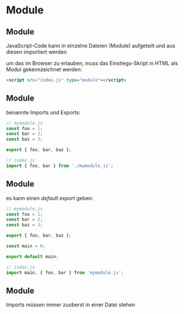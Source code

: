 # Module

## Module

JavaScript-Code kann in einzelne Dateien (Module) aufgeteilt und aus diesen importiert werden

um das im Browser zu erlauben, muss das Einstiegs-Skript in HTML als Modul gekennzeichnet werden:

```html
<script src="index.js" type="module"></script>
```

## Module

benannte Imports und Exports:

```js
// mymodule.js
const foo = 1;
const bar = 2;
const baz = 3;

export { foo, bar, baz };
```

```js
// index.js
import { foo, bar } from './mymodule.js';
```

## Module

es kann einen _default export_ geben:

```js
// mymodule.js
const foo = 1;
const bar = 2;
const baz = 3;

export { foo, bar, baz };

const main = 0;

export default main;
```

```js
// index.js
import main, { foo, bar } from 'mymodule.js';
```

## Module

Imports müssen immer zuoberst in einer Datei stehen
